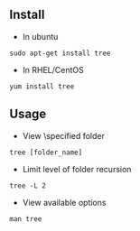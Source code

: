 ## Install
- In ubuntu
```
sudo apt-get install tree
```
- In RHEL/CentOS
```
yum install tree
```

## Usage
- View \specified folder
```
tree [folder_name]
```
- Limit level of folder recursion
```
tree -L 2
```
- View available options
```
man tree
```